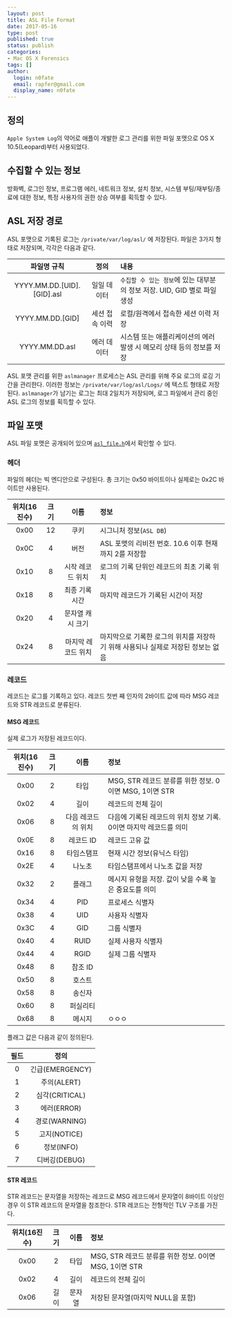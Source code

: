 ```yaml
---
layout: post
title: ASL File Format
date: 2017-05-16
type: post
published: true
status: publish
categories:
- Mac OS X Forensics
tags: []
author:
  login: n0fate
  email: rapfer@gmail.com
  display_name: n0fate
---
```


## 정의
`Apple System Log`의 약어로 애플이 개발한 로그 관리를 위한 파일 포맷으로 OS X 10.5(Leopard)부터 사용되었다.

## 수집할 수 있는 정보
방화벽, 로그인 정보, 프로그램 에러, 네트워크 정보, 설치 정보, 시스템 부팅/재부팅/종료에 대한 정보, 특정 사용자의 권한 상승 여부를 획득할 수 있다.

## ASL 저장 경로
ASL 포맷으로 기록된 로그는 `/private/var/log/asl/` 에 저장된다. 파일은 3가지 형태로 저장되며, 각각은 다음과 같다.

| 파일명 규칙 | 정의 | 내용 |
| :---: | :---:| :--- |
| YYYY.MM.DD.[UID].[GID].asl | 일일 데이터 | `수집할 수 있는 정보`에 있는 대부분의 정보 저장. UID, GID 별로 파일 생성 |
| YYYY.MM.DD.[GID] | 세션 접속 이력 | 로컬/원격에서 접속한 세션 이력 저장 |
| YYYY.MM.DD.asl | 에러 데이터 | 시스템 또는 애플리케이션의 에러 발생 시 메모리 상태 등의 정보를 저장 |

ASL 포맷 관리를 위한 `aslmanager` 프로세스는 ASL 관리를 위해 주요 로그의 로깅 기간을 관리한다. 이러한 정보는 `/private/var/log/asl/Logs/` 에 텍스트 형태로 저장된다. `aslmanager`가 남기는 로그는 최대 2일치가 저장되며, 로그 파일에서 관리 중인 ASL 로그의 정보를 획득할 수 있다.

## 파일 포맷
ASL 파일 포맷은 공개되어 있으며 [`asl_file.h`](http://opensource.apple.com/source/Libc/Libc-763.13/gen/asl_file.h)에서 확인할 수 있다.

### 헤더
파일의 헤더는 빅 엔디안으로 구성된다. 총 크기는 0x50 바이트이나 실제로는 0x2C 바이트만 사용된다.

| 위치(16진수) | 크기 | 이름 | 정보 |
| :---: | :---: | :---: | :--- |
| 0x00 | 12 | 쿠키 | 시그니처 정보(`ASL DB`) |
| 0x0C | 4 | 버전 | ASL 포맷의 리비전 번호. 10.6 이후 현재까지 2를 저장함 |
| 0x10 | 8 | 시작 레코드 위치 | 로그의 기록 단위인 레코드의 최초 기록 위치 |
| 0x18 | 8 | 최종 기록 시간 | 마지막 레코드가 기록된 시간이 저장 |
| 0x20 | 4 | 문자열 캐시 크기 | |
| 0x24 | 8 | 마지막 레코드 위치 | 마지막으로 기록한 로그의 위치를 저장하기 위해 사용되나 실제로 저장된 정보는 없음 |

### 레코드
레코드는 로그를 기록하고 있다. 레코드 첫번 째 인자의 2바이트 값에 따라 MSG 레코드와 STR 레코드로 분류된다.

#### MSG 레코드
실제 로그가 저장된 레코드이다.

| 위치(16진수) | 크기 | 이름 | 정보 |
| :---:      |:---:|:---:|:--- |
| 0x00 | 2 | 타입 | MSG, STR 레코드 분류를 위한 정보. 0이면 MSG, 1이면 STR |
| 0x02 | 4 | 길이 | 레코드의 전체 길이 |
| 0x06 | 8 | 다음 레코드의 위치 | 다음에 기록된 레코드의 위치 정보 기록. 0이면 마지막 레코드를 의미 |
| 0x0E | 8 | 레코드 ID | 레코드 고유 값 |
| 0x16 | 8 | 타임스탬프 | 현재 시간 정보(유닉스 타임) |
| 0x2E | 4 | 나노초 | 타임스탬프에서 나노초 값을 저장 |
| 0x32 | 2 | 플래그 | 메시지 유형을 저장. 값이 낮을 수록 높은 중요도를 의미 |
| 0x34 | 4 | PID | 프로세스 식별자 |
| 0x38 | 4 | UID | 사용자 식별자 |
| 0x3C | 4 | GID | 그룹 식별자 |
| 0x40 | 4 | RUID | 실제 사용자 식별자 |
| 0x44 | 4 | RGID | 실제 그룹 식별자 |
| 0x48 | 8 | 참조 ID | |
| 0x50 | 8 | 호스트 | |
| 0x58 | 8 | 송신자 | |
| 0x60 | 8 | 퍼실리티 | |
| 0x68 | 8 | 메시지 | ㅇㅇㅇ |

플래그 값은 다음과 같이 정의된다.

| 필드 | 정의 |
|:---:|:---:|
| 0 | 긴급(EMERGENCY) |
| 1 | 주의(ALERT) |
| 2 | 심각(CRITICAL) |
| 3 | 에러(ERROR) |
| 4 | 경로(WARNING) |
| 5 | 고지(NOTICE) |
| 6 | 정보(INFO) |
| 7 | 디버깅(DEBUG) |


#### STR 레코드
STR 레코드는 문자열을 저장하는 레코드로 MSG 레코드에서 문자열이 8바이트 이상인 경우 이 STR 레코드의 문자열을 참조한다. STR 레코드는 전형적인 TLV 구조를 가진다.

| 위치(16진수) | 크기 | 이름 | 정보 |
| :---:      |:---:|:---:|:--- |
| 0x00 | 2 | 타입 | MSG, STR 레코드 분류를 위한 정보. 0이면 MSG, 1이면 STR |
| 0x02 | 4 | 길이 | 레코드의 전체 길이 |
| 0x06 | 길이 | 문자열 | 저장된 문자열(마지막 NULL을 포함) |
